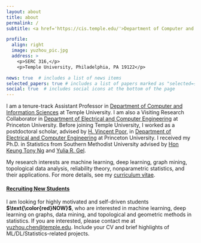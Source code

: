 ```yaml
---
layout: about
title: about
permalink: /
subtitle: <a href='https://cis.temple.edu/'>Department of Computer and Information Sciences</a>. Temple University.

profile:
  align: right
  image: yuzhou_pic.jpg
  address: >
    <p>SERC 316,</p>
    <p>Temple University, Philadelphia, PA 19122</p>

news: true  # includes a list of news items
selected_papers: true # includes a list of papers marked as "selected={true}"
social: true  # includes social icons at the bottom of the page
---
```


I am a tenure-track Assistant Professor in [Department of Computer and Information Sciences](https://cis.temple.edu/) at Temple University. I am also a Visiting Research Collaborator in [Department of Electrical and Computer Engineering](https://ece.princeton.edu/) at Princeton University. Before joining Temple University, I worked as a postdoctoral scholar, advised by [H. Vincent Poor](https://ece.princeton.edu/people/h-vincent-poor), in [Department of Electrical and Computer Engineering](https://ece.princeton.edu/) at Princeton University. I received my Ph.D. in Statistics from Southern Methodist University advised by [‪Hon Keung Tony Ng](https://s2.smu.edu/ngh/) and [Yulia R. Gel](https://personal.utdallas.edu/~yxg142030/).

My research interests are machine learning, deep learning, graph mining, topological data analysis, reliability theory, nonparametric statistics, and their applications. For more details, see my [curriculum vitae](https://www.dropbox.com/scl/fi/2dwzrgcrbtnl4vrvc6yh4/August-CV-YChen.pdf?rlkey=385xm4z7lazeoi7glr7ijiq7g&dl=0).

#### [Recruiting New Students]()
I am looking for highly motivated and self-driven students **$\text{\color{red}NOW}$**, who are interested in machine learning, deep learning on graphs, data mining, and topological and geometric methods in statistics. If you are interested, please contact me at <yuzhou.chen@temple.edu>. Include your CV and brief highlights of ML/DL/Statistics-related projects.

